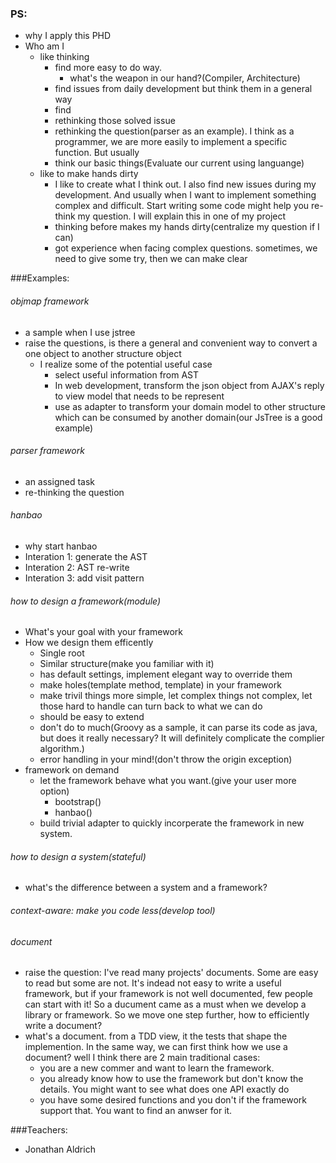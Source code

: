 ### PS:
- why I apply this PHD
- Who am I
  - like thinking
    - find more easy to do way.
      - what's the weapon in our hand?(Compiler, Architecture)
    - find issues from daily development but think them in a general way
    - find 
    - rethinking those solved issue
    - rethinking the question(parser as an example). I think as a programmer, we are more easily to implement a specific function. But usually
    - think our basic things(Evaluate our current using languange)
  - like to make hands dirty
    - I like to create what I think out. I also find new issues during my development. And usually when I want to implement something complex and difficult. Start writing some code might help you re-think my question. I will explain this in one of my project
    - thinking before makes my hands dirty(centralize my question if I can)
    - got experience when facing complex questions. sometimes, we need to give some try, then we can make clear 

###Examples:
###### objmap framework
- a sample when I use jstree
- raise the questions, is there a general and convenient way to convert a one object to another structure object
  - I realize some of the potential useful case
    - select useful information from AST
    - In web development, transform the json object from AJAX's reply to view model that needs to be represent
    - use as adapter to transform  your domain model to other structure which can be consumed by another domain(our JsTree is a good example)

###### parser framework
- an assigned task
- re-thinking the question


###### hanbao
- why start hanbao
- Interation 1: generate the AST
- Interation 2: AST re-write
- Interation 3: add visit pattern

###### how to design a framework(module)
- What's your goal with your framework
- How we design them efficently
  - Single root
  - Similar structure(make you familiar with it)
  - has default settings, implement elegant way to override them
  - make holes(template method, template) in your framework
  - make trivil things more simple, let complex things not complex, let those hard to handle can turn back to what we can do
  - should be easy to extend
  - don't do to much(Groovy as a sample, it can parse its code as java, but does it really necessary? It will definitely complicate the complier algorithm.)
  - error handling in your mind!(don't throw the origin exception)
- framework on demand
  - let the framework behave what you want.(give your user more option)
    - bootstrap()
    - hanbao()
  - build trivial adapter to quickly incorperate the framework in new system.

###### how to design a system(stateful)
- what's the difference between a system and a framework?

###### context-aware: make you code less(develop tool)

###### document
- raise the question: I've read many projects' documents. Some are easy to read but some are not. It's indead not easy to write a useful framework, but if your framework is not well documented, few people can start with it! So a ducument came as a must when we develop a library or framework. So we move one step further, how to efficiently write a document? 
- what's a document. from a TDD view, it the tests that shape the implemention. In the same way, we can first think how we use a document? well I think there are 2 main traditional cases: 
  - you are a new commer and want to learn the framework.
  - you already know how to use the framework but don't know the details. You might want to see what does one API exactly do
  - you have some desired functions and you don't if the framework support that. You want to find an anwser for it.


###Teachers:
- Jonathan Aldrich
